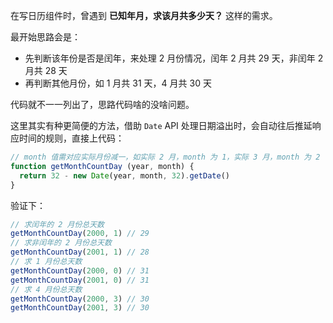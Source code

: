 在写日历组件时，曾遇到 **已知年月，求该月共多少天？** 这样的需求。

最开始思路会是：

* 先判断该年份是否是闰年，来处理 2 月份情况，闰年 2 月共 29 天，非闰年 2 月共 28 天
* 再判断其他月份，如 1 月共 31 天，4 月共 30 天

代码就不一一列出了，思路代码啥的没啥问题。

这里其实有种更简便的方法，借助 `Date` API 处理日期溢出时，会自动往后推延响应时间的规则，直接上代码：

```js
// month 值需对应实际月份减一，如实际 2 月，month 为 1，实际 3 月，month 为 2
function getMonthCountDay (year, month) {
  return 32 - new Date(year, month, 32).getDate()
}
```

验证下：

```js
// 求闰年的 2 月份总天数
getMonthCountDay(2000, 1) // 29
// 求非闰年的 2 月份总天数
getMonthCountDay(2001, 1) // 28
// 求 1 月份总天数
getMonthCountDay(2000, 0) // 31
getMonthCountDay(2001, 0) // 31
// 求 4 月份总天数
getMonthCountDay(2000, 3) // 30
getMonthCountDay(2001, 3) // 30
```